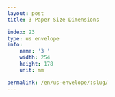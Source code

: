 ```yaml
---
layout: post
title: 3 Paper Size Dimensions

index: 23
type: us envelope
info:
    name: '3 '
    width: 254
    height: 178
    unit: mm

permalink: /en/us-envelope/:slug/
---
```



